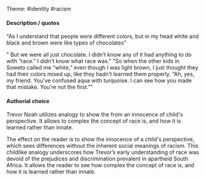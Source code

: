Theme: #identity #racism 
#### Description / quotes
"As I understand that people were different colors, but in my head white and black and brown were like types of chocolates"

" But we were all just chocolate. I didn’t know any of it had anything to do with “race.” I didn’t know what race was."
"So when the other kids in Soweto called me “white,” even though I was light brown, I just thought they had their colors mixed up, like they hadn’t learned them properly. “Ah, yes, my friend. You’ve confused aqua with turquoise. I can see how you made that mistake. You’re not the first.”"
#### Authorial choice
Trevor Noah utilizes analogy to show the from an innocence of child's perspective. It allows to complex the concept of race is, and how it is learned rather than innate. 


The effect on the reader is to show the innocence of a child's perspective, which sees differences without the inherent social meanings of racism. This childlike analogy underscores how Trevor’s early understanding of race was devoid of the prejudices and discrimination prevalent in apartheid South Africa. It allows the reader to see how complex the concept of race is, and how it is learned rather than innate.